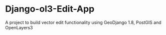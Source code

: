 # Django-ol3-Edit-App
A project to build vector edit functionality using GeoDjango 1.8, PostGIS and OpenLayers3
